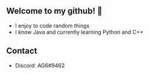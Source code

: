 ## Welcome to my github! 👋
 - I enjoy to code random things
 - I know Java and currently learning Python and C++
 
 ## Contact
 - Discord:  AG6#9462
 
